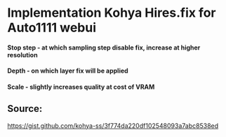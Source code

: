 # Implementation Kohya Hires.fix for Auto1111 webui

#### Stop step - at which sampling step disable fix, increase at higher resolution
#### Depth - on which layer fix will be applied
#### Scale - slightly increases quality at cost of VRAM

## Source:
https://gist.github.com/kohya-ss/3f774da220df102548093a7abc8538ed